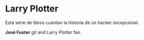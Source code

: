 # Larry Plotter

Esta serie de libros cuentan la historia de un hacker excepcional.

**José Fuster** git and Larry Plotter fan.

